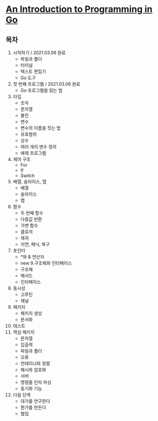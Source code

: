 # [An Introduction to Programming in Go](http://codingnuri.com/golang-book/)

## 목차
1. 시작하기 / 2021.03.06 완료
    - 파일과 폴더
    - 터미널
    - 텍스트 편집기
    - Go 도구
2. 첫 번째 프로그램 / 2021.03.06 완료
    - Go 프로그램을 읽는 법
3. 타입
    - 숫자 
    - 문자열
    - 불린
    - 변수
    - 변수의 이름을 짓는 법
    - 유효범위
    - 상수
    - 여러 개의 변수 정의
    - 예제 프로그램
5. 제어 구조
    - For 
    - If
    - Switch
6. 배열, 슬라이스, 맵
    - 배열
    - 슬라이스
    - 맵
7. 함수
    - 두 번째 함수
    - 다중값 반환
    - 가변 함수
    - 클로저
    - 재귀
    - 지연, 패닉, 복구
8. 포인터
    - *와 & 연산자
    - new
9.구조체와 인터페이스
    - 구조체
    - 메서드
    - 인터페이스
10. 동시성
    - 고루틴
    - 채널
11. 패키지
    - 패키지 생성
    - 문서화
12. 테스트 
13. 핵심 패키지
    - 문자열
    - 입출력
    - 파일과 폴더
    - 오류
    - 컨테이너와 정렬
    - 해시와 암호화
    - 서버
    - 명령줄 인자 파싱
    - 동기화 기능
14. 다음 단계
    - 대가를 연구한다
    - 뭔가를 만든다
    - 협업